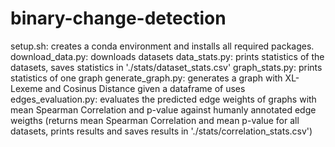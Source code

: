 # binary-change-detection

setup.sh: creates a conda environment and installs all required packages.
download_data.py: downloads datasets 
data_stats.py: prints statistics of the datasets, saves statistics in './stats/dataset_stats.csv' 
graph_stats.py: prints statistics of one graph 
generate_graph.py: generates a graph with XL-Lexeme and Cosinus Distance given a dataframe of uses 
edges_evaluation.py: evaluates the predicted edge weights of graphs with mean Spearman Correlation and p-value against humanly annotated edge weigths
(returns mean Spearman Correlation and mean p-value for all datasets, prints results and saves results in './stats/correlation_stats.csv') 
